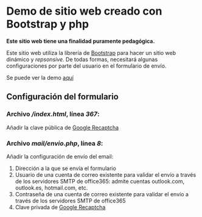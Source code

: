# Demo de sitio web creado con Bootstrap y php
**Este sitio web tiene una finalidad puramente pedagógica.**

Este sitio web utiliza la librería de [Bootstrap](https://getbootstrap.com/) para hacer un sitio web dinámico y _repsonsive_. De todas formas, necesitará algunas configuraciones por parte del usuario en el formulario de envío.

Se puede ver la demo [aquí](http://onaweb.epizy.com/bootstrap/)

## Configuración del formulario
### Archivo */index.html*, línea *367*:
Añadir la clave pública de [Google Recaptcha](https://www.google.com/recaptcha/admin/)

### Archivo *mail/envio.php*, línea *8*:
Añadir la configuración de envío del email:
1. Dirección a la que se envía el formulario
2. Usuario de una cuenta de correo existente para validar el envío a través de los servidores SMTP de office365: admite cuentas outlook.com, outlook.es, hotmail.com, etc.
3. Contraseña de una cuenta de correo existente para validar el envío a través de los servidores SMTP de office365
4. Clave privada de [Google Recaptcha](https://www.google.com/recaptcha/admin/)